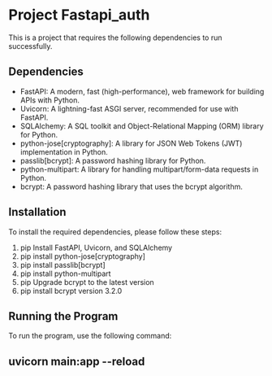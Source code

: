 # Project Fastapi_auth

This is a project that requires the following dependencies to run successfully.

## Dependencies

- FastAPI: A modern, fast (high-performance), web framework for building APIs with Python.
- Uvicorn: A lightning-fast ASGI server, recommended for use with FastAPI.
- SQLAlchemy: A SQL toolkit and Object-Relational Mapping (ORM) library for Python.
- python-jose[cryptography]: A library for JSON Web Tokens (JWT) implementation in Python.
- passlib[bcrypt]: A password hashing library for Python.
- python-multipart: A library for handling multipart/form-data requests in Python.
- bcrypt: A password hashing library that uses the bcrypt algorithm.

## Installation

To install the required dependencies, please follow these steps:

1. pip Install FastAPI, Uvicorn, and SQLAlchemy
2. pip install python-jose[cryptography]
3. pip install passlib[bcrypt]
4. pip install python-multipart
5. pip Upgrade bcrypt to the latest version
6. pip install bcrypt version 3.2.0

## Running the Program

To run the program, use the following command:

## uvicorn main:app --reload
